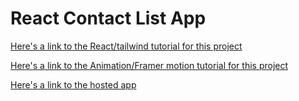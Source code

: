 # React Contact List App

[Here's a link to the React/tailwind tutorial for this project](https://youtu.be/3g42k_JVqI4)

[Here's a link to the Animation/Framer motion tutorial for this project](https://youtu.be/tBVEN6QquIM)

[Here's a link to the hosted app](http://react-contact-cards.netlify.app)
